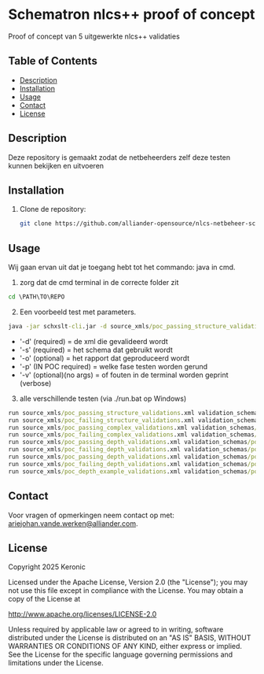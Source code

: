 # Schematron nlcs++ proof of concept
Proof of concept van 5 uitgewerkte nlcs++ validaties

## Table of Contents
- [Description](#description)
- [Installation](#installation)
- [Usage](#usage)
- [Contact](#contact)
- [License](#license)

## Description
Deze repository is gemaakt zodat de netbeheerders zelf deze testen kunnen bekijken en uitvoeren


## Installation

1. Clone de repository:
    ```bash
    git clone https://github.com/alliander-opensource/nlcs-netbeheer-schematron.git
    ```
## Usage
Wij gaan ervan uit dat je toegang hebt tot het commando: java in cmd.

1. zorg dat de cmd terminal in de correcte folder zit
```cmd
cd \PATH\TO\REPO
```

2. Een voorbeeld test met parameters.
``` cmd
java -jar schxslt-cli.jar -d source_xmls/poc_passing_structure_validations.xml -s validation_schemas/poc_schema.sch -o report.xml -p "structure" -v
```
- '-d' (required) = de xml die gevalideerd wordt
- '-s' (required) = het schema dat gebruikt wordt
- '-o' (optional) = het rapport dat geproduceerd wordt
- '-p' (IN POC required) = welke fase testen worden gerund
- '-v' (optional)(no args) = of fouten in de terminal worden geprint (verbose)

3. alle verschillende testen (via ./run.bat op Windows)
``` cmd
run source_xmls/poc_passing_structure_validations.xml validation_schemas/poc_schema.sch "structure"
run source_xmls/poc_failing_structure_validations.xml validation_schemas/poc_schema.sch "structure"
run source_xmls/poc_passing_complex_validations.xml validation_schemas/poc_schema.sch "complex"
run source_xmls/poc_failing_complex_validations.xml validation_schemas/poc_schema.sch "complex"
run source_xmls/poc_passing_depth_validations.xml validation_schemas/poc_schema.sch "depth_structure"
run source_xmls/poc_failing_depth_validations.xml validation_schemas/poc_schema.sch "depth_structure"
run source_xmls/poc_passing_depth_validations.xml validation_schemas/poc_schema.sch "depth_complex"
run source_xmls/poc_failing_depth_validations.xml validation_schemas/poc_schema.sch "depth_complex"
run source_xmls/poc_depth_example_validations.xml validation_schemas/poc_schema.sch "depth_example"
```
## Contact
Voor vragen of opmerkingen neem contact op met: [ariejohan.vande.werken@alliander.com](mailto:ariejohan.vande.werken@alliander.com).

## License
Copyright 2025 Keronic

Licensed under the Apache License, Version 2.0 (the "License");
you may not use this file except in compliance with the License.
You may obtain a copy of the License at

http://www.apache.org/licenses/LICENSE-2.0

Unless required by applicable law or agreed to in writing, software
distributed under the License is distributed on an "AS IS" BASIS,
WITHOUT WARRANTIES OR CONDITIONS OF ANY KIND, either express or implied.
See the License for the specific language governing permissions and
limitations under the License.
